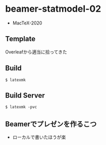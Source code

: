 # beamer-statmodel-02

- MacTeX-2020


## Template

Overleafから適当に拾ってきた


## Build

```
$ latexmk
```


## Build Server

```
$ latexmk -pvc
```


## Beamerでプレゼンを作るこつ

- ローカルで書いたほうが楽
